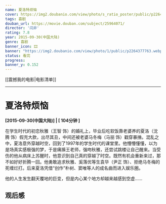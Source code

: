 ```yaml
---
name: 夏洛特烦恼
cover: https://img2.doubanio.com/view/photo/s_ratio_poster/public/p2264377763.webp
tags: 喜剧
douban_url: https://movie.douban.com/subject/25964071/
director: '闫非'
rating: 7.8
year: 2015-09-30(中国大陆)
genre: 喜剧
banner_icon: 🎞
banner: "https://img2.doubanio.com/view/photo/1/public/p2264377763.webp"
status: 看完
progress: 
banner_y: 0.152
---
```


[[震撼我的电影|电影清单]]

---

# 夏洛特烦恼

**[2015-09-30(中国大陆)] | [ 104分钟 ]** 

在学生时代的初恋秋雅（王智 饰）的婚礼上，毕业后吃软饭靠老婆养的夏洛（沈腾 饰）假充大款，出尽其丑，中间还被老婆马冬梅（马丽 饰）戳穿暴捶。混乱之中，夏洛意外穿越时空，回到了1997年的学生时代的课堂里。他懵懵懂懂，以为是场真实感极强的梦，于是痛揍王老师，强吻秋雅，还尝试跳楼让自己醒来。当受伤的他从病床上苏醒时，他意识到自己真的穿越了时空。既然有机会重新来过，那不如好好折腾一回。他勇敢追求秋雅、奚落优等生袁华（尹正 饰）、拒绝马冬梅的死缠烂打。后来夏洛凭借“创作”朴树、窦唯等人的成名曲而进入娱乐圈。

















他的人生发生翻天覆地的巨变，但是内心某个地方却越来越感到空虚……

## 观后感

